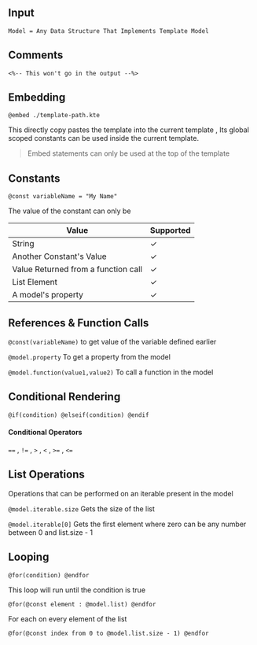 ## Input

`Model = Any Data Structure That Implements Template Model`

## Comments

`<%-- This won't go in the output --%>`

## Embedding

`@embed ./template-path.kte`

This directly copy pastes the template into the current template , Its global scoped constants can be used inside the current template.

> Embed statements can only be used at the top of the template

## Constants

`@const variableName = "My Name"`

The value of the constant can only be

| Value                               | Supported |
|-------------------------------------|-----------|
| String                              | &check;   |
| Another Constant's Value            | &check;   |
| Value Returned from a function call | &check;   |
| List Element                        | &check;   |
| A model's property                  | &check;   |

## References & Function Calls

`@const(variableName)` to get value of the variable defined earlier

`@model.property` To get a property from the model

`@model.function(value1,value2)` To call a function in the model

## Conditional Rendering

`@if(condition) @elseif(condition) @endif`

#### Conditional Operators    

`==` , `!=` , `>` , `<` , `>=` , `<=`

## List Operations

Operations that can be performed on an iterable present in the model

`@model.iterable.size` Gets the size of the list

`@model.iterable[0]` Gets the first element where zero can be any number between 0 and list.size - 1

## Looping

`@for(condition) @endfor`

This loop will run until the condition is true

`@for(@const element : @model.list) @endfor`

For each on every element of the list

`@for(@const index from 0 to @model.list.size - 1) @endfor`